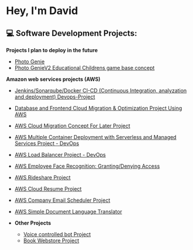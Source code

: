 <h1>Hey, I'm David <br/> 

<h2>💻 Software Development Projects:</h2>

 <b>Projects I plan to deploy in the future</b>
  - [Photo Genie](https://github.com/Student64-bit/AWS-Rideshare-Project)
 - [Photo GenieV2 Educational Childrens game base concept](https://github.com/Student64-bit/Photo-Genie---AWS-Project)
 

 <b>Amazon web services projects (AWS)</b>

 - [Jenkins/Sonarqube/Docker CI-CD (Continuous Integration, analyzation and deployment) Devops-Project
](https://github.com/Student64-bit/Jenkins-Sonarqube-Docker-CI-CD-Continuous-Integration-analyzation-and-deployment-Devops-Project-
)
 - [Database and Frontend Cloud Migration & Optimization Project Using AWS](https://github.com/Student64-bit/Database-and-Frontend-Cloud-Migration-Optimization-Project-Using-AWS)
 - [AWS Cloud Migration Concept For Later Project](https://github.com/Student64-bit/My-Approach-to-Cloud-Migration-Concept-for-later-Project-)
 - [AWS Multiple Container Deployment with Serverless and Managed Services Project - DevOps](https://github.com/Student64-bit/AWS-Multiple-Container-Deployment-with-Serverless-and-Managed-Services-Project---DevOps)
 - [AWS Load Balancer Project - DevOps](https://github.com/Student64-bit/AWS-Devops-project-with-the-use-of-Load-Balancers)
 - [AWS Employee Face Recognition: Granting/Denying Access](https://github.com/Student64-bit/AWS-Employee-Face-Recognition-Granting-Denying-Access-Project)
 - [AWS Rideshare Project](https://github.com/Student64-bit/AWS-Rideshare-Project)
 - [AWS Cloud Resume Project](https://github.com/Student64-bit/AWS-Cloud-Resume-Project)
 - [AWS Company Email Scheduler Project](https://github.com/Student64-bit/AWS-Company-Email-Scheduler-Project)
 - [AWS Simple Document Language Translator](https://github.com/Student64-bit/AWS-Simple-Document-Language-Translator)



- <b>Other Projects</b>
  - [Voice controlled bot Project](https://github.com/Student64-bit/Voice-controlled-bot-Project/tree/main)
  - [Book Webstore Project](https://github.com/Student64-bit/Bookstore-Website-Project)



